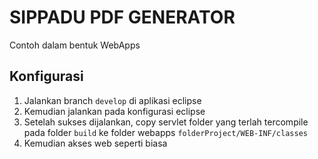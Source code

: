 # SIPPADU PDF GENERATOR

Contoh dalam bentuk WebApps

## Konfigurasi
1. Jalankan branch `develop` di aplikasi eclipse
2. Kemudian jalankan pada konfigurasi eclipse
3. Setelah sukses dijalankan, copy servlet folder yang terlah tercompile pada folder `build` ke folder webapps `folderProject/WEB-INF/classes`
4. Kemudian akses web seperti biasa 
    
    